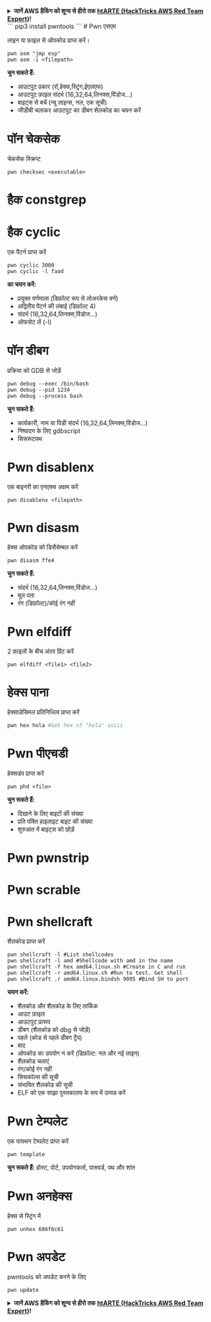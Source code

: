 <details>

<summary><strong>जानें AWS हैकिंग को शून्य से हीरो तक</strong> <a href="https://training.hacktricks.xyz/courses/arte"><strong>htARTE (HackTricks AWS Red Team Expert)</strong></a><strong>!</strong></summary>

दूसरे तरीके HackTricks का समर्थन करने के लिए:

* अगर आप अपनी **कंपनी का विज्ञापन HackTricks में देखना चाहते हैं** या **HackTricks को PDF में डाउनलोड करना चाहते हैं** तो [**सब्सक्रिप्शन प्लान्स**](https://github.com/sponsors/carlospolop) देखें!
* [**आधिकारिक PEASS & HackTricks स्वैग**](https://peass.creator-spring.com) प्राप्त करें
* हमारे विशेष [**NFTs**](https://opensea.io/collection/the-peass-family) कलेक्शन, [**The PEASS Family**](https://opensea.io/collection/the-peass-family) खोजें
* **शामिल हों** 💬 [**Discord समूह**](https://discord.gg/hRep4RUj7f) या [**टेलीग्राम समूह**](https://t.me/peass) या हमें **ट्विटर** 🐦 [**@hacktricks_live**](https://twitter.com/hacktricks_live)** पर फॉलो** करें।
* **अपने हैकिंग ट्रिक्स साझा करें, HackTricks** [**HackTricks**](https://github.com/carlospolop/hacktricks) और [**HackTricks Cloud**](https://github.com/carlospolop/hacktricks-cloud) github repos में PRs सबमिट करके।

</details>
```
pip3 install pwntools
```
# Pwn एसएम

लाइन या फ़ाइल से ऑपकोड प्राप्त करें।
```
pwn asm "jmp esp"
pwn asm -i <filepath>
```
**चुन सकते हैं:**

* आउटपुट प्रकार (रॉ,हेक्स,स्ट्रिंग,ईएलएफ)
* आउटपुट फ़ाइल संदर्भ (16,32,64,लिनक्स,विंडोज...)
* बाइट्स से बचें (न्यू लाइन्स, नल, एक सूची)
* जीडीबी चलाकर आउटपुट का डीबग शेलकोड का चयन करें

# **पॉन चेकसेक**

चेकसेक स्क्रिप्ट
```
pwn checksec <executable>
```
# हैक constgrep

# हैक cyclic

एक पैटर्न प्राप्त करें
```
pwn cyclic 3000
pwn cyclic -l faad
```
**का चयन करें:**

* प्रयुक्त वर्णमाला (डिफ़ॉल्ट रूप से लोअरकेस वर्ण)
* अद्वितीय पैटर्न की लंबाई (डिफ़ॉल्ट 4)
* संदर्भ (16,32,64,लिनक्स,विंडोज...)
* ऑफसेट लें (-l)

# पॉन डीबग

प्रक्रिया को GDB से जोड़ें
```
pwn debug --exec /bin/bash
pwn debug --pid 1234
pwn debug --process bash
```
**चुन सकते हैं:**

* कार्यकारी, नाम या पिडी संदर्भ (16,32,64,लिनक्स,विंडोज...)
* निष्पादन के लिए gdbscript
* सिसरूटपथ

# Pwn disablenx

एक बाइनरी का एनएक्स अक्षम करें
```
pwn disablenx <filepath>
```
# Pwn disasm

हेक्स ओपकोड को डिसैसेम्बल करें
```
pwn disasm ffe4
```
**चुन सकते हैं:**

* संदर्भ (16,32,64,लिनक्स,विंडोज...)
* मूल पता
* रंग (डिफ़ॉल्ट)/कोई रंग नहीं

# Pwn elfdiff

2 फ़ाइलों के बीच अंतर प्रिंट करें
```
pwn elfdiff <file1> <file2>
```
# हेक्स पाना

हेक्साडेसिमल प्रतिनिधित्व प्राप्त करें
```bash
pwn hex hola #Get hex of "hola" ascii
```
# Pwn पीएचडी

हेक्सडंप प्राप्त करें
```
pwn phd <file>
```
**चुन सकते हैं:**

* दिखाने के लिए बाइटों की संख्या
* प्रति पंक्ति हाइलाइट बाइट की संख्या
* शुरुआत में बाइट्स को छोड़ें

# Pwn pwnstrip

# Pwn scrable

# Pwn shellcraft

शैलकोड प्राप्त करें
```
pwn shellcraft -l #List shellcodes
pwn shellcraft -l amd #Shellcode with amd in the name
pwn shellcraft -f hex amd64.linux.sh #Create in C and run
pwn shellcraft -r amd64.linux.sh #Run to test. Get shell
pwn shellcraft .r amd64.linux.bindsh 9095 #Bind SH to port
```
**चयन करें:**

* शैलकोड और शैलकोड के लिए तार्किक
* आउट फ़ाइल
* आउटपुट प्रारूप
* डीबग (शैलकोड को dbg से जोड़ें)
* पहले (कोड से पहले डीबग ट्रैप)
* बाद
* ओपकोड का उपयोग न करें (डिफ़ॉल्ट: नल और नई लाइन)
* शैलकोड चलाएं
* रंग/कोई रंग नहीं
* सिसकॉल्स की सूची
* संभावित शैलकोड की सूची
* ELF को एक साझा पुस्तकालय के रूप में उत्पन्न करें

# Pwn टेम्पलेट

एक पायथन टेम्पलेट प्राप्त करें
```
pwn template
```
**चुन सकते हैं:** होस्ट, पोर्ट, उपयोगकर्ता, पासवर्ड, पथ और शांत

# Pwn अनहेक्स

हेक्स से स्ट्रिंग में
```
pwn unhex 686f6c61
```
# Pwn अपडेट

pwntools को अपडेट करने के लिए
```
pwn update
```
<details>

<summary><strong>जानें AWS हैकिंग को शून्य से हीरो तक</strong> <a href="https://training.hacktricks.xyz/courses/arte"><strong>htARTE (HackTricks AWS Red Team Expert)</strong></a><strong>!</strong></summary>

दूसरे तरीके HackTricks का समर्थन करने के लिए:

* अगर आप अपनी **कंपनी का विज्ञापन HackTricks में देखना चाहते हैं** या **HackTricks को PDF में डाउनलोड करना चाहते हैं** तो [**सब्सक्रिप्शन प्लान्स**](https://github.com/sponsors/carlospolop) देखें!
* [**आधिकारिक PEASS & HackTricks swag**](https://peass.creator-spring.com) प्राप्त करें
* हमारे विशेष [**NFTs**](https://opensea.io/collection/the-peass-family) कलेक्शन, [**The PEASS Family**](https://opensea.io/collection/the-peass-family) खोजें
* **शामिल हों** 💬 [**Discord समूह**](https://discord.gg/hRep4RUj7f) या [**टेलीग्राम समूह**](https://t.me/peass) या हमें **Twitter** पर **फॉलो** करें 🐦 [**@hacktricks_live**](https://twitter.com/hacktricks_live)**.**
* **अपने हैकिंग ट्रिक्स साझा करें, HackTricks** और [**HackTricks Cloud**](https://github.com/carlospolop/hacktricks-cloud) github repos में PRs सबमिट करके।

</details>
